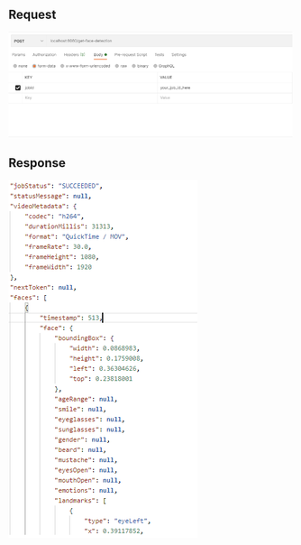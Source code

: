 ## Request

![Request](image/GetFaceDetectionRequest.png)

## Response

![Response](image/GetFaceDetectionResponse.png)
